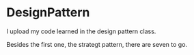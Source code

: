 # DesignPattern
I upload my code learned in the design pattern class.

Besides the first one, the strategt pattern, there are seven to go.

